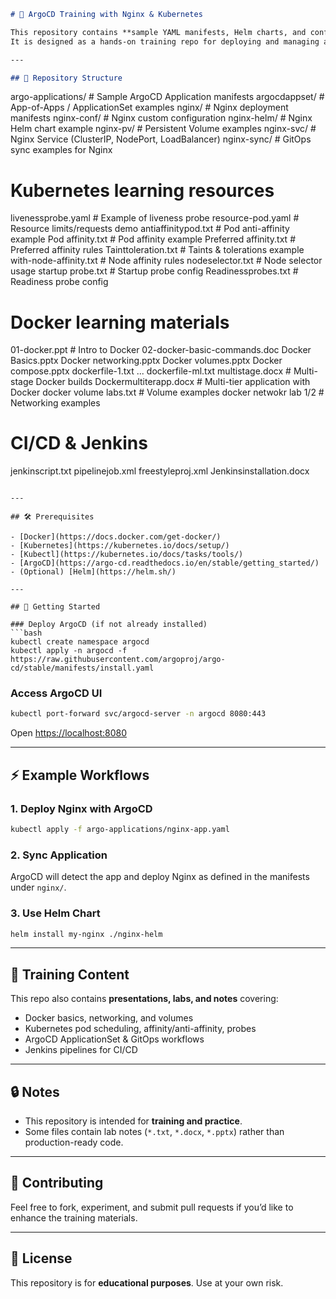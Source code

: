 
```markdown
# 🚀 ArgoCD Training with Nginx & Kubernetes

This repository contains **sample YAML manifests, Helm charts, and configurations** to practice **ArgoCD, Kubernetes, and Docker**.  
It is designed as a hands-on training repo for deploying and managing applications using GitOps principles.

---

## 📂 Repository Structure

```

argo-applications/       # Sample ArgoCD Application manifests
argocdappset/            # App-of-Apps / ApplicationSet examples
nginx/                   # Nginx deployment manifests
nginx-conf/              # Nginx custom configuration
nginx-helm/              # Nginx Helm chart example
nginx-pv/                # Persistent Volume examples
nginx-svc/               # Nginx Service (ClusterIP, NodePort, LoadBalancer)
nginx-sync/              # GitOps sync examples for Nginx

# Kubernetes learning resources

livenessprobe.yaml        # Example of liveness probe
resource-pod.yaml         # Resource limits/requests demo
antiaffinitypod.txt       # Pod anti-affinity example
Pod affinity.txt          # Pod affinity example
Preferred affinity.txt    # Preferred affinity rules
Tainttoleration.txt       # Taints & tolerations example
with-node-affinity.txt    # Node affinity rules
nodeselector.txt          # Node selector usage
startup probe.txt         # Startup probe config
Readinessprobes.txt       # Readiness probe config

# Docker learning materials

01-docker.ppt             # Intro to Docker
02-docker-basic-commands.doc
Docker Basics.pptx
Docker networking.pptx
Docker volumes.pptx
Docker compose.pptx
dockerfile-1.txt ... dockerfile-ml.txt
multistage.docx           # Multi-stage Docker builds
Dockermultiterapp.docx    # Multi-tier application with Docker
docker volume labs.txt    # Volume examples
docker netwokr lab 1/2    # Networking examples

# CI/CD & Jenkins

jenkinscript.txt
pipelinejob.xml
freestyleproj.xml
Jenkinsinstallation.docx

````

---

## 🛠️ Prerequisites

- [Docker](https://docs.docker.com/get-docker/)
- [Kubernetes](https://kubernetes.io/docs/setup/)
- [Kubectl](https://kubernetes.io/docs/tasks/tools/)
- [ArgoCD](https://argo-cd.readthedocs.io/en/stable/getting_started/)
- (Optional) [Helm](https://helm.sh/)

---

## 🚀 Getting Started

### Deploy ArgoCD (if not already installed)
```bash
kubectl create namespace argocd
kubectl apply -n argocd -f https://raw.githubusercontent.com/argoproj/argo-cd/stable/manifests/install.yaml
````

### Access ArgoCD UI

```bash
kubectl port-forward svc/argocd-server -n argocd 8080:443
```

Open [https://localhost:8080](https://localhost:8080)

---

## ⚡ Example Workflows

### 1. Deploy Nginx with ArgoCD

```bash
kubectl apply -f argo-applications/nginx-app.yaml
```

### 2. Sync Application

ArgoCD will detect the app and deploy Nginx as defined in the manifests under `nginx/`.

### 3. Use Helm Chart

```bash
helm install my-nginx ./nginx-helm
```

---

## 📖 Training Content

This repo also contains **presentations, labs, and notes** covering:

* Docker basics, networking, and volumes
* Kubernetes pod scheduling, affinity/anti-affinity, probes
* ArgoCD ApplicationSet & GitOps workflows
* Jenkins pipelines for CI/CD

---

## 🔒 Notes

* This repository is intended for **training and practice**.
* Some files contain lab notes (`*.txt`, `*.docx`, `*.pptx`) rather than production-ready code.

---

## 🤝 Contributing

Feel free to fork, experiment, and submit pull requests if you’d like to enhance the training materials.

---

## 📜 License

This repository is for **educational purposes**. Use at your own risk.

```

